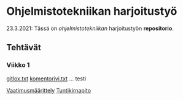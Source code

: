<h1>Ohjelmistotekniikan harjoitustyö</h1>

23.3.2021: Tässä on *ohjelmistotekniikan* harjoitustyön **repositorio**.


<h2>Tehtävät</h2>
<h3>Viikko 1</h3>

[gitlox.txt](https://github.com/mcdongo/ot-harjoitustyo/blob/master/laskarit/viikko1/gitlog.txt)
[komentorivi.txt](https://github.com/mcdongo/ot-harjoitustyo/blob/master/laskarit/viikko1/komentorivi.txt)
...
testi

[Vaatimusmäärittely](https://github.com/mcdongo/ot-harjoitustyo/blob/master/dokumentaatio/vaatimusmaarittely.md)
[Tuntikirnapito](https://github.com/mcdongo/ot-harjoitustyo/blob/master/dokumentaatio/tuntikirjanpito.md)

